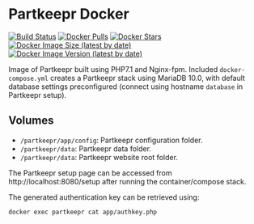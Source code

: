 # Partkeepr Docker

[![Build Status](https://github.com/maksimstojkovic/docker-partkeepr/actions/workflows/docker-build.yml/badge.svg)](https://github.com/maksimstojkovic/docker-partkeepr)
[![Docker Pulls](https://img.shields.io/docker/pulls/maksimstojkovic/partkeepr)](https://hub.docker.com/repository/docker/maksimstojkovic/partkeepr)
[![Docker Stars](https://img.shields.io/docker/stars/maksimstojkovic/partkeepr)](https://hub.docker.com/repository/docker/maksimstojkovic/partkeepr)
[![Docker Image Size (latest by date)](https://img.shields.io/docker/image-size/maksimstojkovic/partkeepr)](https://hub.docker.com/repository/docker/maksimstojkovic/partkeepr)
[![Docker Image Version (latest by date)](https://img.shields.io/docker/v/maksimstojkovic/partkeepr)](https://hub.docker.com/repository/docker/maksimstojkovic/partkeepr)

Image of Partkeepr built using PHP7.1 and Nginx-fpm. Included `docker-compose.yml` creates a Partkeepr stack using MariaDB 10.0, with default database settings preconfigured (connect using hostname `database` in Partkeepr setup).

## Volumes

* `/partkeepr/app/config`: Partkeepr configuration folder.
* `/partkeepr/data`: Partkeepr data folder.
* `/partkeepr/data`: Partkeepr website root folder.

The Partkeepr setup page can be accessed from http://localhost:8080/setup after running the 
container/compose stack.

The generated authentication key can be retrieved using:

```shell
docker exec partkeepr cat app/authkey.php
```

